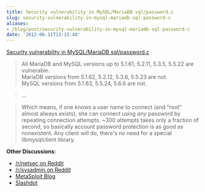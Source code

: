 ```yaml
---
title: Security vulnerability in MySQL/MariaDB sql/password.c
slug: security-vulnerability-in-mysql-mariadb-sql-password-c
aliases:
- /blog/post/security-vulnerability-in-mysql-mariadb-sql-password-c
date: '2012-06-11T13:15:48'
---
```


[Security vulnerability in MySQL/MariaDB sql/password.c](http://seclists.org/oss-sec/2012/q2/493)

>All MariaDB and MySQL versions up to 5.1.61, 5.2.11, 5.3.5, 5.5.22 are
vulnerable.  
> MariaDB versions from 5.1.62, 5.2.12, 5.3.6, 5.5.23 are not.  
> MySQL versions from 5.1.63, 5.5.24, 5.6.6 are not.  

> ...

> Which means, if one knows a user name to connect (and "root" almost
> always exists), she can connect using *any* password by repeating
> connection attempts. ~300 attempts takes only a fraction of second, so
> basically account password protection is as good as nonexistent. 
> Any client will do, there's no need for a special libmysqlclient library.

<!--more-->

**Other Discussions**:

* [/r/netsec on Reddit](http://www.reddit.com/r/netsec/comments/uvfg6/security_vulnerability_in_mysqlmariadb/)
* [/r/sysadmin on Reddit](http://www.reddit.com/r/sysadmin/comments/uvwgq/mysql_exploit_allows_login_using_any_password/)
* [MetaSploit Blog](https://community.rapid7.com/community/metasploit/blog/2012/06/11/cve-2012-2122-a-tragically-comedic-security-flaw-in-mysql)
* [Slashdot](http://it.slashdot.org/story/12/06/11/1615217/mariadb-and-mysql-authentication-bypass-exploit)
